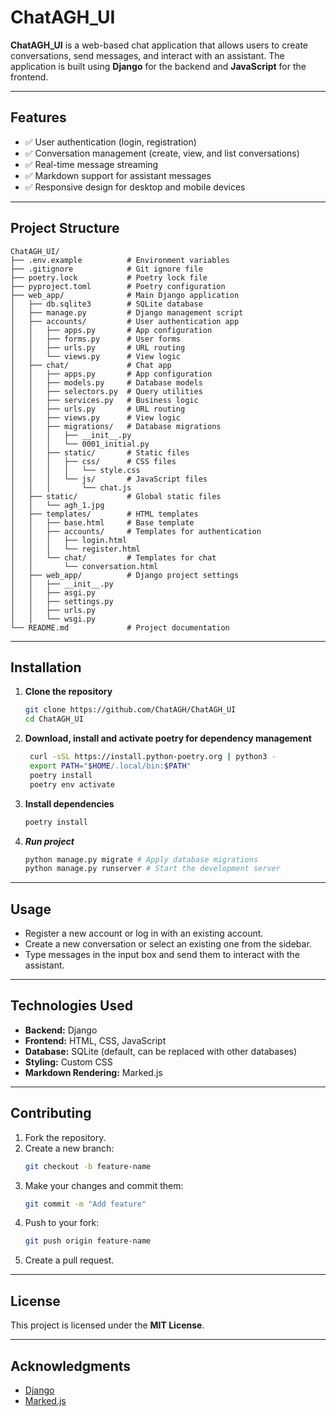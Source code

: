 # ChatAGH_UI

**ChatAGH_UI** is a web-based chat application that allows users to create conversations, send messages, and interact with an assistant.
The application is built using **Django** for the backend and **JavaScript** for the frontend.

---

## Features

- ✅ User authentication (login, registration)
- ✅ Conversation management (create, view, and list conversations)
- ✅ Real-time message streaming
- ✅ Markdown support for assistant messages
- ✅ Responsive design for desktop and mobile devices

---

## Project Structure

```
ChatAGH_UI/
├── .env.example          # Environment variables
├── .gitignore            # Git ignore file
├── poetry.lock           # Poetry lock file
├── pyproject.toml        # Poetry configuration
├── web_app/              # Main Django application
│   ├── db.sqlite3        # SQLite database
│   ├── manage.py         # Django management script
│   ├── accounts/         # User authentication app
│   │   ├── apps.py       # App configuration
│   │   ├── forms.py      # User forms
│   │   ├── urls.py       # URL routing
│   │   └── views.py      # View logic
│   ├── chat/             # Chat app
│   │   ├── apps.py       # App configuration
│   │   ├── models.py     # Database models
│   │   ├── selectors.py  # Query utilities
│   │   ├── services.py   # Business logic
│   │   ├── urls.py       # URL routing
│   │   ├── views.py      # View logic
│   │   ├── migrations/   # Database migrations
│   │   │   ├── __init__.py
│   │   │   └── 0001_initial.py
│   │   ├── static/       # Static files
│   │   │   ├── css/      # CSS files
│   │   │   │   └── style.css
│   │   │   └── js/       # JavaScript files
│   │   │       └── chat.js
│   ├── static/           # Global static files
│   │   └── agh_1.jpg
│   ├── templates/        # HTML templates
│   │   ├── base.html     # Base template
│   │   ├── accounts/     # Templates for authentication
│   │   │   ├── login.html
│   │   │   └── register.html
│   │   └── chat/         # Templates for chat
│   │       └── conversation.html
│   ├── web_app/          # Django project settings
│   │   ├── __init__.py
│   │   ├── asgi.py
│   │   ├── settings.py
│   │   ├── urls.py
│   │   └── wsgi.py
└── README.md             # Project documentation
```

---

## Installation

1. **Clone the repository**
   ```bash
   git clone https://github.com/ChatAGH/ChatAGH_UI
   cd ChatAGH_UI
   ```

2. **Download, install and activate poetry for dependency management**
   ```bash
    curl -sSL https://install.python-poetry.org | python3 -
    export PATH="$HOME/.local/bin:$PATH"
    poetry install
    poetry env activate
   ```

3. **Install dependencies**
   ```bash
   poetry install
   ```

4. ***Run project***
   ```bash
   python manage.py migrate # Apply database migrations
   python manage.py runserver # Start the development server
   ```

---

## Usage

- Register a new account or log in with an existing account.
- Create a new conversation or select an existing one from the sidebar.
- Type messages in the input box and send them to interact with the assistant.

---

## Technologies Used

- **Backend:** Django
- **Frontend:** HTML, CSS, JavaScript
- **Database:** SQLite (default, can be replaced with other databases)
- **Styling:** Custom CSS
- **Markdown Rendering:** Marked.js

---

## Contributing

1. Fork the repository.
2. Create a new branch:
   ```bash
   git checkout -b feature-name
   ```
3. Make your changes and commit them:
   ```bash
   git commit -m "Add feature"
   ```
4. Push to your fork:
   ```bash
   git push origin feature-name
   ```
5. Create a pull request.

---

## License

This project is licensed under the **MIT License**.

---

## Acknowledgments

- [Django](https://www.djangoproject.com/)
- [Marked.js](https://marked.js.org/)
